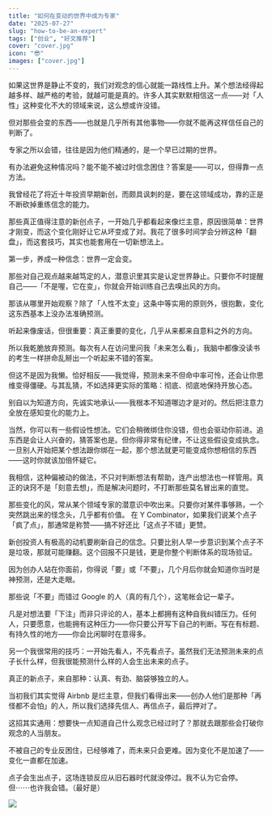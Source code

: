 ```yaml
---
title: "如何在变动的世界中成为专家"
date: "2025-07-27"
slug: "how-to-be-an-expert"
tags: ["创业", "好文推荐"]
cover: "cover.jpg"
icon: "😎"
images: ["cover.jpg"]
---
```

如果这世界是静止不变的，我们对观念的信心就能一路线性上升。某个想法经得起越多样、越严格的考验，就越可能是真的。许多人其实默默相信这一点——对「人性」这种变化不大的领域来说，这么想或许没错。



但对那些会变的东西——也就是几乎所有其他事物——你就不能再这样信任自己的判断了。



专家之所以会错，往往是因为他们精通的，是一个早已过期的世界。



有办法避免这种情况吗？能不能不被过时信念困住？答案是——可以，但得靠一点方法。



我曾经花了将近十年投资早期新创，而颇具讽刺的是，要在这领域成功，靠的正是不断砍掉重练信念的能力。



那些真正值得注意的新创点子，一开始几乎都看起来像烂主意，原因很简单：世界才刚变，而这个变化刚好让它从坏变成了对。我花了很多时间学会分辨这种「翻盘」，而这套技巧，其实也能套用在一切新想法上。



第一步，养成一种信念：世界一定会变。



那些对自己观点越来越笃定的人，潜意识里其实是认定世界静止。只要你不时提醒自己——「不是喔，它在变」，你就会开始训练自己去嗅出风的方向。



那该从哪里开始观察？除了「人性不太变」这条中等实用的原则外，很抱歉，变化这东西基本上没办法准确预测。



听起来像废话，但很重要：真正重要的变化，几乎从来都来自意料之外的方向。



所以我乾脆放弃预测。每次有人在访问里问我「未来怎么看」，我脑中都像没读书的考生一样拼命乱掰出一个听起来不错的答案。



但这不是因为我懒。恰好相反——我觉得，预测未来不但命中率可怜，还会让你思维变得僵硬。与其乱猜，不如选择更实际的策略：彻底、彻底地保持开放心态。



别自以为知道方向，先诚实地承认——我根本不知道哪边才是对的。然后把注意力全放在感知变化的能力上。



当然，你可以有一些假设性想法。它们会稍微绑住你没错，但也会驱动你前进。追东西是会让人兴奋的，猜答案也是。但你得非常有纪律，不让这些假设变成执念。
一旦别人开始把某个想法跟你绑在一起，那个想法就更可能变成你想相信的东西——这时你就该加倍怀疑它。



我相信，这种偏被动的做法，不只对判断想法有帮助，连产出想法也一样管用。真正的诀窍不是「刻意去想」，而是解决问题时，不打断那些莫名冒出来的直觉。



那些变化的风，常从某个领域专家的潜意识中吹出来。只要你对某件事够熟，一个突然跳出来的怪念头，几乎都有价值。
在 Y Combinator，如果我们说某个点子「疯了点」，那通常是称赞——搞不好还比「这点子不错」更赞。



新创投资人有极高的动机要刷新自己的信念。只要比别人早一步意识到某个点子不是垃圾，那就可能赚翻。这个回报不只是钱，更是你整个判断体系的现场验证。



因为创办人站在你面前，你得说「要」或「不要」，几个月后你就会知道你当时是神预测，还是大走眼。



那些说「不要」而错过 Google 的人（真的有几个），这笔帐会记一辈子。



凡是对想法要「下注」而非只评论的人，基本上都拥有这种自我纠错压力。任何人，只要愿意，也能拥有这种压力——你只要公开写下自己的判断。写在有标题、有持久性的地方——你会比闲聊时在意得多。



另一个我很常用的技巧：一开始先看人，不先看点子。虽然我们无法预测未来的点子长什么样，但我很能预测什么样的人会生出未来的点子。



真正的新点子，来自那种：认真、有劲、脑袋够独立的人。



当初我们其实觉得 Airbnb 是烂主意，但我们看得出来——创办人他们是那种「再怪都不会怕」的人，所以我们选择先信人、再信点子，最后押对了。



这招其实通用：想要快一点知道自己什么观念已经过时了？那就去跟那些会打破你观念的人当朋友。



不被自己的专业反困住，已经够难了，而未来只会更难。因为变化不是加速了——变化一直都在加速。



点子会生出点子，这场连锁反应从旧石器时代就没停过。我不认为它会停。
但⋯⋯也许我会错。（最好是）




![](https://prod-files-secure.s3.us-west-2.amazonaws.com/112d0858-5090-4d34-a606-b75eb8d65fd2/46476355-9cf3-4e99-9b7a-3531bc426380/1000202064.png?X-Amz-Algorithm=AWS4-HMAC-SHA256&X-Amz-Content-Sha256=UNSIGNED-PAYLOAD&X-Amz-Credential=ASIAZI2LB466WIL77WJZ%2F20250910%2Fus-west-2%2Fs3%2Faws4_request&X-Amz-Date=20250910T074339Z&X-Amz-Expires=3600&X-Amz-Security-Token=IQoJb3JpZ2luX2VjEH8aCXVzLXdlc3QtMiJIMEYCIQDqvhUCtJyBa%2BGfjR4BdcYAnZpijgBOHcRosCo21E46XAIhAIEqRPK2bR0Pp3nBJyMizJKrcrH5P4hgQswlZR4z6CqBKogECOj%2F%2F%2F%2F%2F%2F%2F%2F%2F%2FwEQABoMNjM3NDIzMTgzODA1IgwSnFyruRRKj%2BjQXl4q3AM0%2Bao6k1TYtft7LB5n17RdAw7R%2F2rQqz7IRaFDCPIiZPrWdi1v5%2Fqm7THa4SdMZMK0ZumZoXk6Ze7ADvbBzUzxe67w3COcGhChEN3Tl9rRfDJoIUHkdITuC79u8h0czgkXJWWaFiUapD3OZ78tyLI5ZFHySQPgqo4tMkj9ZlyRL7X%2BZiNGehLqkkYXA7%2BOhMYWzZPd2Tu5%2FLIO6JZyrLa3vpKKcNWluVZLm7xnRK%2FbceSlljtuRfP8gB3xRceUS4TJ%2FzAN9WIVDl%2Bkdb1WAQITn2DXpSGFt9MxRhVkq%2BNB8nMjFDjXEIVgqXoXvbqPQNs8yEgspER%2BR9DAZ7sOwRucwvQOFMshadL9pGJcy4DOWQxtEogpe7OxVaGqmNfydk5OaS1Nfeszq3mlc%2F2YmVxH5Vl6Dc9J0%2FBK1VD%2BnaWVm8WFx3pDr0sNqLOR3frjfqE5wqv%2FWz2oUQhAxd5mrWr%2FXAms4g1ADqpaIcOF%2Facox5pEZ99bCKZ5gkWdqNqeDpiPr2Ob9MJk9PYUhMmyPDQbxAiVrypz2iYyIRchVrvKEyv84kl0Qk5rtA1LSPZB3lTkaHRHp%2FXPgwhEcS7P6pQdrOCXGMz8aLKtoAtUGGLfigR3tPvqLLxWVVht%2FjDZvITGBjqkAZa5UxnF50n13IozH4WRQ%2FDAhNLokSBdBpLgjpd6vFBRrV4U5U1XPYD62kYPDMWBGFsUB9RY%2BoiLNhBq99Bfp7iwigLM6u1%2BfXSHRaWfBfo9gQ1LaRfc28jcjbJFrKYZLWaNz5tiflipvZhPkhOwLqZpdMNcReMPRhOJRgccSVv5VaerqhVviIVBVu%2BNfjP4Ghd2ax5%2BOGVYokGGESfR7cgzZSnG&X-Amz-Signature=3142116135ee3279890cbbbdda0bda5f5824f7d28a1784a773fd9d648d7861f3&X-Amz-SignedHeaders=host&x-amz-checksum-mode=ENABLED&x-id=GetObject)

